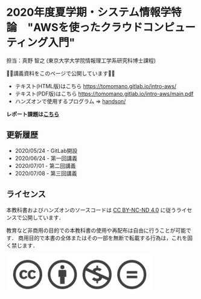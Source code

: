 # 2020年度夏学期・システム情報学特論　"AWSを使ったクラウドコンピューティング入門"

担当：真野 智之 (東京大学大学院情報理工学系研究科博士課程)

🚀🚀講義資料をこのページで公開しています🚀🚀

- テキスト(HTML版)はこちら https://tomomano.gitlab.io/intro-aws/
- テキスト(PDF版)はこちら https://tomomano.gitlab.io/intro-aws/main.pdf
- ハンズオンで使用するプログラム => [handson/](handson/)

**レポート課題は[こちら](report.md)**

## 更新履歴

- 2020/05/24 - GitLab開設
- 2020/06/24 - 第一回講義
- 2020/07/01 - 第二回講義
- 2020/07/08 - 第三回講義

## ライセンス

本教科書およびハンズオンのソースコードは [CC BY-NC-ND 4.0](https://creativecommons.org/licenses/by-nc-nd/4.0/) に従うライセンスで公開しています．

教育など非商用の目的での本教科書の使用や再配布は自由に行うことが可能です．
商用目的で本書の全体またはその一部を無断で転載する行為は，これを固く禁じます．

![](book/imgs/cc_by_nc_nd.png)

